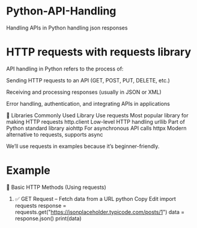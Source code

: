 # Python-API-Handling
Handling APIs in Python handling json responses 
<h1>HTTP requests with requests library</h1>
API handling in Python refers to the process of:

Sending HTTP requests to an API (GET, POST, PUT, DELETE, etc.)

Receiving and processing responses (usually in JSON or XML)

Error handling, authentication, and integrating APIs in applications

🔧 Libraries Commonly Used
Library	Use
requests	Most popular library for making HTTP requests
http.client	Low-level HTTP handling
urllib	Part of Python standard library
aiohttp	For asynchronous API calls
httpx	Modern alternative to requests, supports async

We’ll use requests in examples because it’s beginner-friendly.
# Example

🧱 Basic HTTP Methods (Using requests)
1. ✅ GET Request – Fetch data from a URL
python
Copy
Edit
import requests
response = requests.get("https://jsonplaceholder.typicode.com/posts/1")
data = response.json()
print(data)

